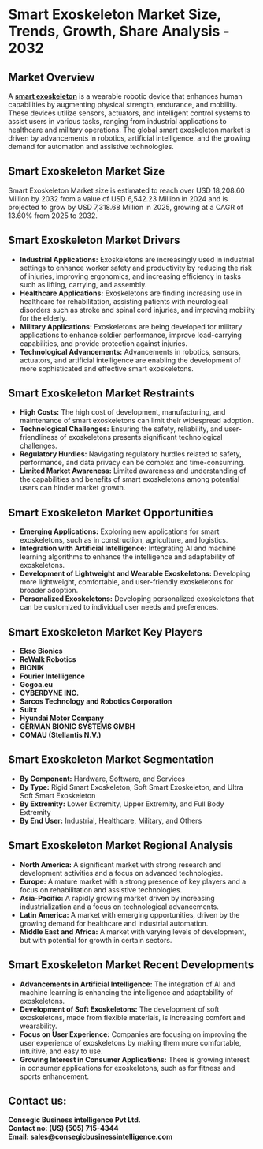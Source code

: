 # Smart Exoskeleton Market Size, Trends, Growth, Share Analysis - 2032
<h2><b>Market Overview</b></h2>
<p>A <a href="https://www.consegicbusinessintelligence.com/request-sample/3284"><b>smart exoskeleton</b></a> is a wearable robotic device that enhances human capabilities by augmenting physical strength, endurance, and mobility. These devices utilize sensors, actuators, and intelligent control systems to assist users in various tasks, ranging from industrial applications to healthcare and military operations. The global smart exoskeleton market is driven by advancements in robotics, artificial intelligence, and the growing demand for automation and assistive technologies.</p>

<h2><b>Smart Exoskeleton Market Size</b></h2>
<p>Smart Exoskeleton Market size is estimated to reach over USD 18,208.60 Million by 2032 from a value of USD 6,542.23 Million in 2024 and is projected to grow by USD 7,318.68 Million in 2025, growing at a CAGR of 13.60% from 2025 to 2032.</p>

<h2><b>Smart Exoskeleton Market Drivers</b></h2>
<ul>
<li><b>Industrial Applications:</b> Exoskeletons are increasingly used in industrial settings to enhance worker safety and productivity by reducing the risk of injuries, improving ergonomics, and increasing efficiency in tasks such as lifting, carrying, and assembly.</li>
<li><b>Healthcare Applications:</b> Exoskeletons are finding increasing use in healthcare for rehabilitation, assisting patients with neurological disorders such as stroke and spinal cord injuries, and improving mobility for the elderly.</li>
<li><b>Military Applications:</b> Exoskeletons are being developed for military applications to enhance soldier performance, improve load-carrying capabilities, and provide protection against injuries.</li>
<li><b>Technological Advancements:</b> Advancements in robotics, sensors, actuators, and artificial intelligence are enabling the development of more sophisticated and effective smart exoskeletons.</li>
</ul>

<h2><b>Smart Exoskeleton Market Restraints</b></h2>
<ul>
<li><b>High Costs:</b> The high cost of development, manufacturing, and maintenance of smart exoskeletons can limit their widespread adoption.</li>
<li><b>Technological Challenges:</b> Ensuring the safety, reliability, and user-friendliness of exoskeletons presents significant technological challenges.</li>
<li><b>Regulatory Hurdles:</b> Navigating regulatory hurdles related to safety, performance, and data privacy can be complex and time-consuming.</li>
<li><b>Limited Market Awareness:</b> Limited awareness and understanding of the capabilities and benefits of smart exoskeletons among potential users can hinder market growth.</li>
</ul>

<h2><b>Smart Exoskeleton Market Opportunities</b></h2>
<ul>
<li><b>Emerging Applications:</b> Exploring new applications for smart exoskeletons, such as in construction, agriculture, and logistics.</li>
<li><b>Integration with Artificial Intelligence:</b> Integrating AI and machine learning algorithms to enhance the intelligence and adaptability of exoskeletons.</li>
<li><b>Development of Lightweight and Wearable Exoskeletons:</b> Developing more lightweight, comfortable, and user-friendly exoskeletons for broader adoption.</li>
<li><b>Personalized Exoskeletons:</b> Developing personalized exoskeletons that can be customized to individual user needs and preferences.</li>
</ul>

<h2><b>Smart Exoskeleton Market Key Players</b></h2>
<ul>
<li><b>Ekso Bionics</b></li>
<li><b>ReWalk Robotics</b></li>
<li><b>BIONIK</b></li>
<li><b>Fourier Intelligence</b></li>
<li><b>Gogoa.eu</b></li>
<li><b>CYBERDYNE INC.</b></li>
<li><b>Sarcos Technology and Robotics Corporation</b></li>
<li><b>Suitx</b></li>
<li><b>Hyundai Motor Company</b></li>
<li><b>GERMAN BIONIC SYSTEMS GMBH</b></li>
<li><b>COMAU (Stellantis N.V.)</b></li>
</ul>

<h2><b>Smart Exoskeleton Market Segmentation</b></h2>
<ul>
<li><b>By Component:</b> Hardware, Software, and Services</li>
<li><b>By Type:</b> Rigid Smart Exoskeleton, Soft Smart Exoskeleton, and Ultra Soft Smart Exoskeleton</li>
<li><b>By Extremity:</b> Lower Extremity, Upper Extremity, and Full Body Extremity</li>
<li><b>By End User:</b> Industrial, Healthcare, Military, and Others</li>
</ul>

<h2><b>Smart Exoskeleton Market Regional Analysis</b></h2>
<ul>
<li><b>North America:</b> A significant market with strong research and development activities and a focus on advanced technologies.</li>
<li><b>Europe:</b> A mature market with a strong presence of key players and a focus on rehabilitation and assistive technologies.</li>
<li><b>Asia-Pacific:</b> A rapidly growing market driven by increasing industrialization and a focus on technological advancements.</li>
<li><b>Latin America:</b> A market with emerging opportunities, driven by the growing demand for healthcare and industrial automation.</li>
<li><b>Middle East and Africa:</b> A market with varying levels of development, but with potential for growth in certain sectors.</li>
</ul>

<h2><b>Smart Exoskeleton Market Recent Developments</b></h2>
<ul>
<li><b>Advancements in Artificial Intelligence:</b> The integration of AI and machine learning is enhancing the intelligence and adaptability of exoskeletons.</li>
<li><b>Development of Soft Exoskeletons:</b> The development of soft exoskeletons, made from flexible materials, is increasing comfort and wearability.</li>
<li><b>Focus on User Experience:</b> Companies are focusing on improving the user experience of exoskeletons by making them more comfortable, intuitive, and easy to use.</li>
<li><b>Growing Interest in Consumer Applications:</b> There is growing interest in consumer applications for exoskeletons, such as for fitness and sports enhancement.</li>
</ul>

<h2><b>Contact us:</h2>
<p>Consegic Business intelligence Pvt Ltd.<br>
Contact no: (US) (505) 715-4344<br>
Email: sales@consegicbusinessintelligence.com</b></p>
